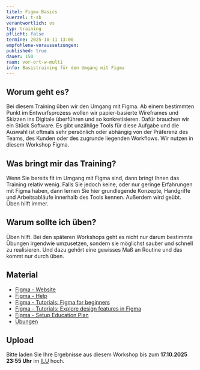 ```yaml
---
titel: Figma Basics
kuerzel: t-sb
verantwortlich: vs
typ: training
pflicht: false
termine: 2025-10-11 13:00
empfohlene-voraussetzungen:
published: true
dauer: 150
raum: vor-ort-w-multi
info: Basistraining für den Umgang mit Figma
---
```


## Worum geht es?

Bei diesem Training üben wir den Umgang mit Figma. Ab einem bestimmten Punkt im Entwurfsprozess wollen wir papier-basierte Wireframes und Skizzen ins Digitale überführen und so konkretisieren. Dafür brauchen wir ein Stück Software. Es gibt unzählige Tools für diese Aufgabe und die Auswahl ist oftmals sehr persönlich oder abhängig von der Präferenz des Teams, des Kunden oder des zugrunde liegenden Workflows. Wir nutzen in diesem Workshop Figma.


## Was bringt mir das Training?

Wenn Sie bereits fit im Umgang mit Figma sind, dann bringt Ihnen das Training relativ wenig. Falls Sie jedoch keine, oder nur geringe Erfahrungen mit Figma haben, dann lernen Sie hier grundlegende Konzepte, Handgriffe und Arbeitsabläufe innerhalb des Tools kennen. Außerdem wird geübt. Üben hilft immer.

## Warum sollte ich üben?

Üben hilft. Bei den späteren Workshops geht es nicht nur darum bestimmte Übungen irgendwie umzusetzen, sondern sie möglichst sauber und schnell zu realisieren. Und dazu gehört eine gewisses Maß an Routine und das kommt nur durch üben.


## Material

- [Figma - Website](https://www.figma.com)
- [Figma - Help](https://help.figma.com)
- [Figma - Tutorials: Figma for beginners](https://www.youtube.com/watch?v=Cx2dkpBxst8&list=PLXDU_eVOJTx7QHLShNqIXL1Cgbxj7HlN4)
- [Figma - Tutorials: Explore design features in Figma](https://www.youtube.com/playlist?list=PLXDU_eVOJTx6zk5MDarIs0asNoZqlRG23)
- [Figma - Setup Education Plan](https://help.figma.com/hc/en-us/articles/360041061214-Verify-your-status-for-a-free-Education-team#Create_your_Education_team)
- [Übungen](/mi-bachelor-screendesign/assignments/training-001-figmabasics/)

## Upload

Bitte laden Sie Ihre Ergebnisse aus diesem Workshop bis zum **17.10.2025 23:55 Uhr** im [ILU](https://ilu.th-koeln.de/ilias.php?baseClass=ilExerciseHandlerGUI&ref_id=452322&cmd=showOverview) hoch.


